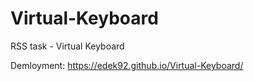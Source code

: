 # Virtual-Keyboard
RSS task - Virtual Keyboard

Demloyment:
https://edek92.github.io/Virtual-Keyboard/
